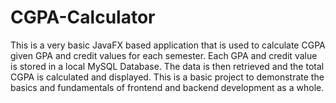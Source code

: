 # CGPA-Calculator
This is a very basic JavaFX based application that is used to calculate CGPA given GPA and credit values for each semester.
Each GPA and credit value is stored in a local MySQL Database.
The data is then retrieved and the total CGPA is calculated and displayed.
This is a basic project to demonstrate the basics and fundamentals of frontend and backend development as a whole.
